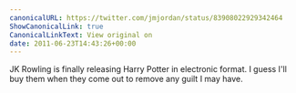 ```yaml
---
canonicalURL: https://twitter.com/jmjordan/status/83908022929342464
ShowCanonicalLink: true
CanonicalLinkText: View original on
date: 2011-06-23T14:43:26+00:00
---
```

JK Rowling is finally releasing Harry Potter in electronic format. I guess I'll buy them when they come out to remove any guilt I may have.